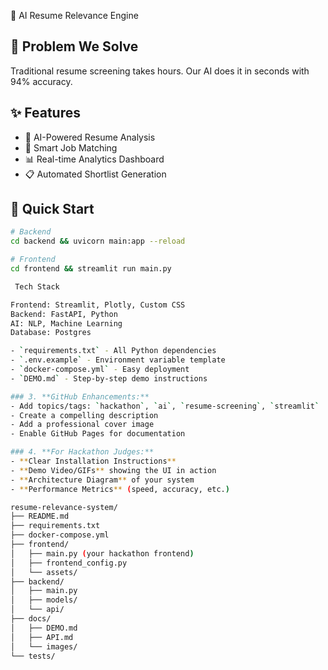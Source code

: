 🚀 AI Resume Relevance Engine

## 🎯 Problem We Solve
Traditional resume screening takes hours. Our AI does it in seconds with 94% accuracy.

## ✨ Features
- 🤖 AI-Powered Resume Analysis
- 🎯 Smart Job Matching
- 📊 Real-time Analytics Dashboard
- 📋 Automated Shortlist Generation

## 🚀 Quick Start
```bash
# Backend
cd backend && uvicorn main:app --reload

# Frontend
cd frontend && streamlit run main.py

 Tech Stack

Frontend: Streamlit, Plotly, Custom CSS
Backend: FastAPI, Python
AI: NLP, Machine Learning
Database: Postgres

- `requirements.txt` - All Python dependencies
- `.env.example` - Environment variable template
- `docker-compose.yml` - Easy deployment
- `DEMO.md` - Step-by-step demo instructions

### 3. **GitHub Enhancements:**
- Add topics/tags: `hackathon`, `ai`, `resume-screening`, `streamlit`
- Create a compelling description
- Add a professional cover image
- Enable GitHub Pages for documentation

### 4. **For Hackathon Judges:**
- **Clear Installation Instructions**
- **Demo Video/GIFs** showing the UI in action
- **Architecture Diagram** of your system
- **Performance Metrics** (speed, accuracy, etc.)

resume-relevance-system/
├── README.md
├── requirements.txt
├── docker-compose.yml
├── frontend/
│   ├── main.py (your hackathon frontend)
│   ├── frontend_config.py
│   └── assets/
├── backend/
│   ├── main.py
│   ├── models/
│   └── api/
├── docs/
│   ├── DEMO.md
│   ├── API.md
│   └── images/
└── tests/
